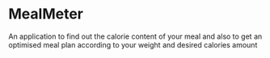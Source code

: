 # MealMeter
An application to find out the calorie content of your meal and also to get an optimised meal plan according to your weight and desired calories amount
